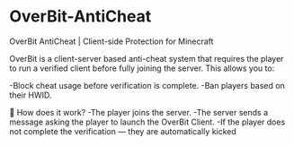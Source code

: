 # OverBit-AntiCheat
 OverBit AntiCheat |  Client-side Protection for Minecraft

OverBit is a client-server based anti-cheat system that requires the player to run a verified client before fully joining the server.
This allows you to:

-Block cheat usage before verification is complete.
-Ban players based on their HWID.

🔧 How does it work?
-The player joins the server.
-The server sends a message asking the player to launch the OverBit Client.
-If the player does not complete the verification — they are automatically kicked

